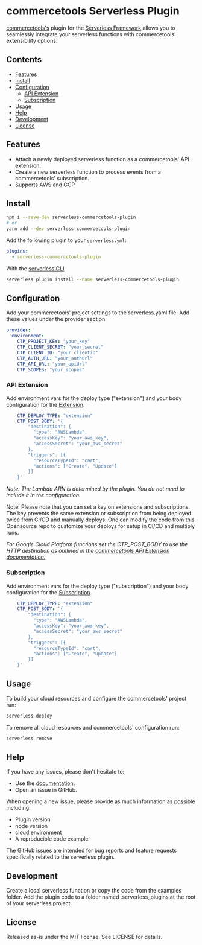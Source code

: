 # commercetools Serverless Plugin

[commercetools's](https://commercetools.com/) plugin for the [Serverless Framework](https://serverless.com) allows you to seamlessly integrate your serverless functions with commercetools' extensibility options.

## Contents

- [Features](#features)
- [Install](#install)
- [Configuration](#configuration)
  - [API Extension](#api-extension)
  - [Subscription](#subscription)
- [Usage](#usage)
- [Help](#help)
- [Development](#development)
- [License](#license)

## Features

- Attach a newly deployed serverless function as a commercetools' API extension.
- Create a new serverless function to process events from a commercetools' subscription.
- Supports AWS and GCP

## Install

```sh
npm i --save-dev serverless-commercetools-plugin
# or
yarn add --dev serverless-commercetools-plugin
```

Add the following plugin to your `serverless.yml`:

```yaml
plugins:
  - serverless-commercetools-plugin
```

With the [serverless CLI](https://www.serverless.com/framework/docs/providers/aws/cli-reference/plugin-install/)

```sh
serverless plugin install --name serverless-commercetools-plugin
```

## Configuration

Add your commercetools' project settings to the serverless.yaml file. Add these values under the provider section:

```yaml
provider:
  environment:
    CTP_PROJECT_KEY: "your_key"
    CTP_CLIENT_SECRET: "your_secret"
    CTP_CLIENT_ID: "your_clientid"
    CTP_AUTH_URL: "your_authurl"
    CTP_API_URL: "your_apiUrl"
    CTP_SCOPES: "your_scopes"
```

### API Extension

Add environment vars for the deploy type ("extension") and your body configuration for the [Extension](https://docs.commercetools.com/http-api-projects-api-extensions).

```yaml
    CTP_DEPLOY_TYPE: "extension"
    CTP_POST_BODY: '{
        "destination": {
          "type": "AWSLambda",
          "accessKey": "your_aws_key",
          "accessSecret": "your_aws_secret"
        },
        "triggers": [{
          "resourceTypeId": "cart",
          "actions": ["Create", "Update"]
        }]
    }'
```

_Note: The Lambda ARN is determined by the plugin. You do not need to include it in the configuration._

Note: Please note that you can set a key on extensions and subscriptions. The key prevents the same extension or subscription from being deployed twice from CI/CD and manually deploys. One can modify the code from this Opensource repo to customize your deploys for setup in CI/CD and multiply runs.

_For Google Cloud Platform functions set the CTP_POST_BODY to use the HTTP destination as outlined in the [commercetools API Extension documentation.](https://docs.commercetools.com/api/projects/api-extensions#http-destination)_

### Subscription

Add environment vars for the deploy type ("subscription") and your body configuration for the [Subscription](https://docs.commercetools.com/http-api-projects-subscriptions).

```yaml
    CTP_DEPLOY_TYPE: "extension"
    CTP_POST_BODY: '{
        "destination": {
          "type": "AWSLambda",
          "accessKey": "your_aws_key",
          "accessSecret": "your_aws_secret"
        },
        "triggers": [{
          "resourceTypeId": "cart",
          "actions": ["Create", "Update"]
        }]
    }'
```

## Usage

To build your cloud resources and configure the commercetools' project run:

```sh
serverless deploy
```

To remove all cloud resources and commercetools' configuration run:

```sh
serverless remove
```

## Help

If you have any issues, please don't hesitate to:

- Use the [documentation](https://docs.commercetools.com).
- Open an issue in GitHub.

When opening a new issue, please provide as much information as possible including:

- Plugin version
- node version
- cloud environment
- A reproducible code example

The GitHub issues are intended for bug reports and feature requests specifically related to the serverless plugin.

## Development

Create a local serverless function or copy the code from the examples folder. Add the plugin code to a folder named .serverless_plugins at the root of your serverless project.

## License

Released as-is under the MIT license. See LICENSE for details.

